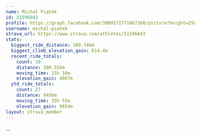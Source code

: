 ```yaml
---
name: Michał Piątek
id: 51596843
profile: https://graph.facebook.com/3089571771067360/picture?height=256&width=256
username: michal-piatek
strava_url: https://www.strava.com/athletes/51596843
stats:
  biggest_ride_distance: 109.74km
  biggest_climb_elevation_gain: 614.4m
  recent_ride_totals:
    count: 10
    distance: 380.55km
    moving_time: 15h 18m
    elevation_gain: 4087m
  ytd_ride_totals:
    count: 27
    distance: 945km
    moving_time: 35h 55m
    elevation_gain: 9854m
layout: strava_member
--- 
```

...
